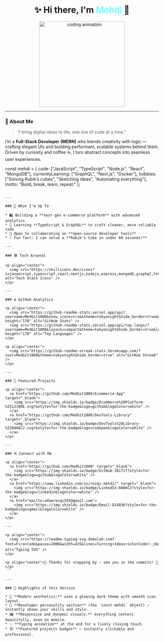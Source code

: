 
<h1 align="center">✨ Hi there, I'm <span style="color:#7DF9FF;">Mehdi</span> 👋</h1>

<p align="center">
  <img src="https://media2.giphy.com/media/v1.Y2lkPTc5MGI3NjExNjhmZzA5a3E5cTlnMm9hczA1NjZpNjh6cGZ6MHFycTZ3ZTVuZnkwcCZlcD12MV9pbnRlcm5hbF9naWZfYnlfaWQmY3Q9Zw/qgQUggAC3Pfv687qPC/giphy.gif" width="280" alt="coding animation" />
</p>

---

### 🧠 About Me  

> “I bring digital ideas to life, one line of code at a time.”

I’m a **Full-Stack Developer (MERN)** who blends creativity with logic — crafting elegant UIs and building performant, scalable systems behind them.  
Driven by curiosity and coffee ☕, I turn abstract concepts into seamless user experiences.

const mehdi = {
  code: ["JavaScript", "TypeScript", "Node.js", "React", "MongoDB"],
  currentlyLearning: ["GraphQL", "Next.js", "Docker"],
  hobbies: ["Solving Rubik’s cubes", "Sketching ideas", "Automating everything"],
  motto: "Build, break, learn, repeat."
};
````

---

### 🚀 What I’m Up To

* 🛍 Building a **next-gen e-commerce platform** with advanced analytics
* 🧩 Learning **TypeScript & GraphQL** to craft cleaner, more reliable code
* 🤝 Open to collaborating on **open-source developer tools**
* ⚡ Fun fact: I can solve a **Rubik’s Cube in under 60 seconds!**

---

### 🛠️ Tech Arsenal

<p align="center">
  <img src="https://skillicons.dev/icons?i=javascript,typescript,react,nextjs,nodejs,express,mongodb,graphql,html,css,tailwind,git,vscode,figma&theme=dark&perline=7" alt="Tech Stack Icons" />
</p>

---

### ⚙️ GitHub Analytics

<p align="center">
  <img src="https://github-readme-stats.vercel.app/api?username=MedGit1000&show_icons=true&theme=tokyonight&hide_border=true&count_private=true" height="170" alt="GitHub Stats" />
  <img src="https://github-readme-stats.vercel.app/api/top-langs/?username=MedGit1000&layout=compact&theme=tokyonight&hide_border=true&langs_count=6" height="170" alt="Top Languages" />
</p>

<p align="center">
  <img src="https://github-readme-streak-stats.herokuapp.com/?user=MedGit1000&theme=tokyonight&hide_border=true" alt="GitHub Streak" />
</p>

---

### 🧩 Featured Projects

<p align="center">
  <a href="https://github.com/MedGit1000/Ecommerce-App" target="_blank">
    <img src="https://img.shields.io/badge/Ecommerce%20Platform-%2312100E.svg?&style=for-the-badge&logo=github&logoColor=white" />
  </a>
  <a href="https://github.com/MedGit1000/DevTools-Library" target="_blank">
    <img src="https://img.shields.io/badge/DevTools%20Library-%230A66C2.svg?&style=for-the-badge&logo=codepen&logoColor=white" />
  </a>
</p>

---

### 🌐 Connect with Me

<p align="center">
  <a href="https://github.com/MedGit1000" target="_blank">
    <img src="https://img.shields.io/badge/GitHub-181717?style=for-the-badge&logo=github&logoColor=white" />
  </a>
  <a href="https://www.linkedin.com/in/rezqi-mehdi/" target="_blank">
    <img src="https://img.shields.io/badge/LinkedIn-0A66C2?style=for-the-badge&logo=linkedin&logoColor=white" />
  </a>
  <a href="mailto:adamrezqi555@gmail.com">
    <img src="https://img.shields.io/badge/Email-D14836?style=for-the-badge&logo=gmail&logoColor=white" />
  </a>
</p>

---

<p align="center">
  <img src="https://readme-typing-svg.demolab.com?font=Fira+Code&pause=1000&width=435&lines=Turning+Ideas+into+Code+✨;Design.+Build.+Repeat.+💻;Clean+Code.+Big+Dreams.+🚀" alt="Typing SVG" />
</p>

<p align="center">💫 Thanks for stopping by — see you in the commits! 💫</p>
```

---

### 💎 Highlights of this Version

* 🎨 **Modern aesthetics:** uses a glowing dark theme with smooth icon layout.
* 🧠 **Developer personality section** (the `const mehdi` object) — instantly shows your skills and style.
* 🖼 **Responsive and dynamic visuals:** everything centers beautifully, even on mobile.
* ✨ **Typing animation** at the end for a lively closing touch.
* 🏗️ **Featured projects badges** — instantly clickable and professional.

